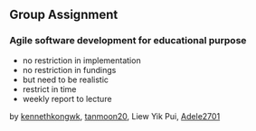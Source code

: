 ## Group Assignment
### Agile software development for educational purpose
- no restriction in implementation
- no restriction in fundings
- but need to be realistic 
- restrict in time
- weekly report to lecture

by [kennethkongwk](https://github.com/kennethkongwk/), [tanmoon20](https://github.com/tanmoon20/), Liew Yik Pui, [Adele2701](https://github.com/Adele2701/)
